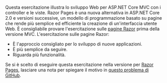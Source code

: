 Questa esercitazione illustra lo sviluppo Web per ASP.NET Core MVC con i controller e le viste. Razor Pages è una nuova alternativa in ASP.NET Core 2.0 e versioni successive, un modello di programmazione basato su pagine che rende più semplice ed efficiente la creazione di un'interfaccia utente Web. È consigliabile provare l'esercitazione sulle [pagine Razor](xref:tutorials/razor-pages/razor-pages-start) prima della versione MVC. L'esercitazione sulle pagine Razor:

* È l'approccio consigliato per lo sviluppo di nuove applicazioni.
* È più semplice da seguire.
* Riguarda più funzionalità.

Se si è scelto di eseguire questa esercitazione nella versione per [Razor Pages](xref:tutorials/razor-pages/razor-pages-start), lasciare una nota per spiegare il motivo in [questo problema di GitHub](https://github.com/aspnet/Docs/issues/6146).
